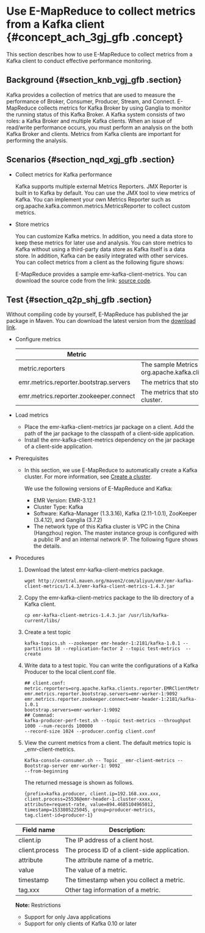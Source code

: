 # Use E-MapReduce to collect metrics from a Kafka client {#concept_ach_3gj_gfb .concept}

This section describes how to use E-MapReduce to collect metrics from a Kafka client to conduct effective performance monitoring.

## Background {#section_knb_vgj_gfb .section}

Kafka provides a collection of metrics that are used to measure the performance of Broker, Consumer, Producer, Stream, and Connect. E-MapReduce collects metrics for Kafka Broker by using Ganglia to monitor the running status of this Kafka Broker. A Kafka system consists of two roles: a Kafka Broker and multiple Kafka clients. When an issue of read/write performance occurs, you must perform an analysis on the both Kafka Broker and clients. Metrics from Kafka clients are important for performing the analysis.

## Scenarios {#section_nqd_xgj_gfb .section}

-   Collect metrics for Kafka performance

    Kafka supports multiple external Metrics Reporters. JMX Reporter is built in to Kafka by default. You can use the JMX tool to view metrics of Kafka. You can implement your own Metrics Reporter such as org.apache.kafka.common.metrics.MetricsReporter to collect custom metrics.

-   Store metrics

    You can customize Kafka metrics. In addition, you need a data store to keep these metrics for later use and analysis. You can store metrics to Kafka without using a third-party data store as Kafka itself is a data store. In addition, Kafka can be easily integrated with other services. You can collect metrics from a client as the following figure shows:

    E-MapReduce provides a sample emr-kafka-client-metrics. You can download the source code from the link: [source code](https://github.com/aliyun/aliyun-emapreduce-sdk/tree/master-2.x/external/emr-kafka).


## Test {#section_q2p_shj_gfb .section}

Without compiling code by yourself, E-MapReduce has published the jar package in Maven. You can download the latest version from the [download link](http://mvnrepository.com/artifact/com.aliyun.emr/emr-kafka-client-metrics?spm=a2c4e.11153940.blogcont624050.20.24d04bcauktP9S).

-   Configure metrics

    |Metric|Description|
    |------|-----------|
    |metric.reporters|The sample Metrics Reporter: org.apache.kafka.clients.reporter.EMRClientMetricsReporter|
    |emr.metrics.reporter.bootstrap.servers|The metrics that stores bootstrap.servers of a Kafka cluster.|
    |emr.metrics.reporter.zookeeper.connect|The metrics that stores Zookeeper addresses of a Kafka cluster.|

-   Load metrics
    -   Place the emr-kafka-client-metrics jar package on a client. Add the path of the jar package to the classpath of a client-side application.
    -   Install the emr-kafka-client-metrics dependency on the jar package of a client-side application.
-   Prerequisites
    -   In this section, we use E-MapReduce to automatically create a Kafka cluster. For more information, see [Create a cluster](https://help.aliyun.com/document_detail/35223.html?spm=a2c4e.11153940.blogcont637482.18.3e1625a1TUjLXZ).

        We use the following versions of E-MapReduce and Kafka:

        -   EMR Version: EMR-3.12.1
        -   Cluster Type: Kafka
        -   Software: Kafka-Manager \(1.3.3.16\), Kafka \(2.11-1.0.1\), ZooKeeper \(3.4.12\), and Ganglia \(3.7.2\)
        -   The network type of this Kafka cluster is VPC in the China \(Hangzhou\) region. The master instance group is configured with a public IP and an internal network IP. The following figure shows the details.
-   Procedures

    1.  Download the latest emr-kafka-client-metrics package.

        ```
        wget http://central.maven.org/maven2/com/aliyun/emr/emr-kafka-client-metrics/1.4.3/emr-kafka-client-metrics-1.4.3.jar
        ```

    2.  Copy the emr-kafka-client-metrics package to the lib directory of a Kafka client.

        ```
        cp emr-kafka-client-metrics-1.4.3.jar /usr/lib/kafka-current/libs/
        ```

    3.  Create a test topic

        ```
        kafka-topics.sh --zookeeper emr-header-1:2181/kafka-1.0.1 --partitions 10 --replication-factor 2 --topic test-metrics  --create
        ```

    4.  Write data to a test topic. You can write the configurations of a Kafka Producer to the local client.conf file.

        ```
        ## client.conf:
        metric.reporters=org.apache.kafka.clients.reporter.EMRClientMetricsReporter
        emr.metrics.reporter.bootstrap.servers=emr-worker-1:9092
        emr.metrics.reporter.zookeeper.connect=emr-header-1:2181/kafka-1.0.1
        bootstrap.servers=emr-worker-1:9092
        ## Commnad:
        kafka-producer-perf-test.sh --topic test-metrics --throughput 1000 --num-records 100000 
        --record-size 1024 --producer.config client.conf
        ```

    5.  View the current metrics from a client. The default metrics topic is \_emr-client-metrics.

        ```
        Kafka-console-consumer.sh -- Topic _ emr-client-metrics -- Bootstrap-server emr-worker-1: 9092 
        --from-beginning
        ```

        The returned message is shown as follows.

        ```
        {prefix=kafka.producer, client.ip=192.168.xxx.xxx, client.process=25536@emr-header-1.cluster-xxxx, 
        attribute=request-rate, value=894.4685104965012, timestamp=1533805225045, group=producer-metrics, 
        tag.client-id=producer-1}
        ```

    |Field name|Description:|
    |----------|------------|
    |client.ip|The IP address of a client host.|
    |client.process|The process ID of a client-side application.|
    |attribute|The attribute name of a metric.|
    |value|The value of a metric.|
    |timestamp|The timestamp when you collect a metric.|
    |tag.xxx|Other tag information of a metric.|

    **Note:** Restrictions

    -   Support for only Java applications
    -   Support for only clients of Kafka 0.10 or later


